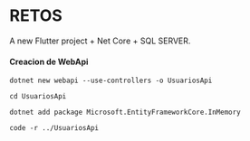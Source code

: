 # RETOS

A new Flutter project + Net Core + SQL SERVER.

#### Creacion de WebApi
```
dotnet new webapi --use-controllers -o UsuariosApi
```
```
cd UsuariosApi
```
```
dotnet add package Microsoft.EntityFrameworkCore.InMemory
```
```
code -r ../UsuariosApi
```